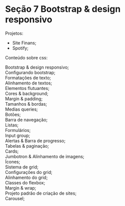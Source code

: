# Seção 7 Bootstrap & design responsivo

Projetos:<br/>

- Site Finans;<br/>
- Spotify;<br/>

Conteúdo sobre css:<br/>

Bootstrap & design responsivo; <br/>
Configurando bootstrap; <br/>
Formatações de texto; <br/>
Alinhamento de textos; <br/>
Elementos flutuantes; <br/>
Cores & background; <br/>
Margin & padding; <br/>
Tamanhos & bordas; <br/>
Medias queries; <br/>
Botões; <br/>
Barra de navegação;<br/>
Listas;<br/>
Formulários; <br/>
Input group; <br/>
Alertas & Barra de progresso; <br/>
Tabelas & paginação; <br/>
Cards; <br/>
Jumbotron & Alinhamento de imagens; <br/>
Ícones; <br/>
Sistema de grid; <br/>
Configurações do grid; <br/>
Alinhamento do grid; <br/>
Classes do flexbox; <br/>
Margin & wrap; <br/>
Projeto padrão de criação de sites; <br/>
Carousel; <br/>